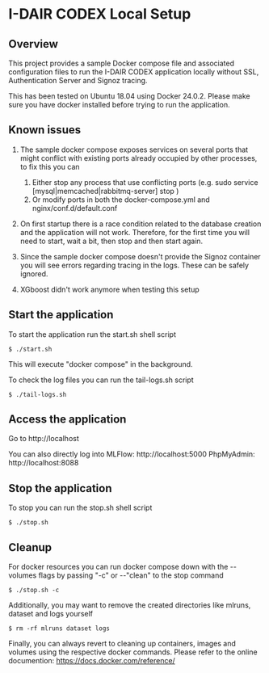 # I-DAIR CODEX Local Setup

## Overview

This project provides a sample Docker compose file and associated configuration files to run the
I-DAIR CODEX application locally without SSL, Authentication Server and Signoz tracing.

This has been tested on Ubuntu 18.04 using Docker 24.0.2. Please make sure you have docker installed before
trying to run the application.

## Known issues

1) The sample docker compose exposes services on several ports that might conflict with existing ports 
already occupied by other processes, to fix this you can  
   1) Either stop any process that use conflicting ports (e.g. sudo service [mysql|memcached|rabbitmq-server] stop )
   2) Or modify ports in both the docker-compose.yml and nginx/conf.d/default.conf

2) On first startup there is a race condition related to the database creation and the application will not work. 
Therefore, for the first time you will need to start, wait a bit, then stop and then start again.

3) Since the sample docker compose doesn't provide the Signoz container you will see errors regarding tracing
in the logs. These can be safely ignored.

4) XGboost didn't work anymore when testing this setup


## Start the application

To start the application run the start.sh shell script
```
$ ./start.sh
```

This will execute "docker compose" in the background. 

To check the log files you can run the tail-logs.sh script

```
$ ./tail-logs.sh
```

## Access the application

Go to http://localhost

You can also directly log into
MLFlow: http://localhost:5000
PhpMyAdmin:  http://localhost:8088

## Stop the application

To stop you can run the stop.sh shell script

```
$ ./stop.sh
```

## Cleanup

For docker resources you can run docker compose down with the --volumes flags by passing 
"-c" or --"clean" to the stop command

```
$ ./stop.sh -c 
```

Additionally, you may want to remove the created directories like mlruns, dataset and logs yourself

```
$ rm -rf mlruns dataset logs
```

Finally, you can always revert to cleaning up containers, images and volumes using
the respective docker commands. Please refer to the online documention: 
https://docs.docker.com/reference/





